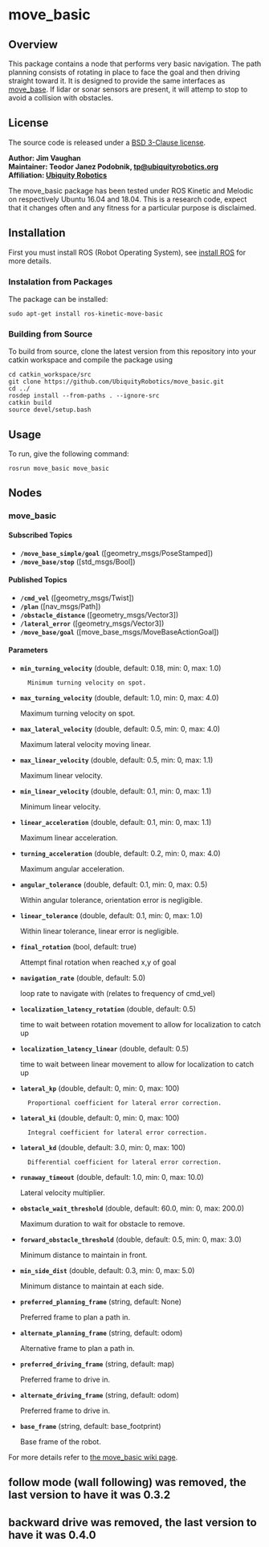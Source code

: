 
# move_basic

## Overview

This package contains a node that performs very basic navigation.
The path planning consists of rotating in place to face the goal and then
driving straight toward it.  It is designed to provide the same interfaces as
[move_base](http://wiki.ros.org/move_base). If lidar or sonar sensors are
present, it will attemp to stop to avoid a collision with obstacles.

## License

The source code is released under a [BSD 3-Clause license](LICENSE).

**Author: Jim Vaughan <br/>**
**Maintainer: Teodor Janez Podobnik, tp@ubiquityrobotics.org <br/>**
**Affiliation: [Ubiquity Robotics](www.ubiquityrobotics.org)**

The move_basic package has been tested under ROS Kinetic and Melodic on respectively Ubuntu 16.04 and 18.04. This is a research code, expect that it changes often and any fitness for a particular purpose is disclaimed.

## Installation

First you must install ROS (Robot Operating System),
see [install ROS](http://wiki.ros.org/ROS/Installation) for more details.

### Instalation from Packages

The package can be installed:

    sudo apt-get install ros-kinetic-move-basic

### Building from Source

To build from source, clone the latest version from this repository into your catkin workspace and compile the package using

    cd catkin_workspace/src
    git clone https://github.com/UbiquityRobotics/move_basic.git
    cd ../
    rosdep install --from-paths . --ignore-src
    catkin build
    source devel/setup.bash

## Usage

To run, give the following command:

    rosrun move_basic move_basic

## Nodes

### move_basic

#### Subscribed Topics

* **`/move_base_simple/goal`** ([geometry_msgs/PoseStamped])
* **`/move_base/stop`** ([std_msgs/Bool])

#### Published Topics

* **`/cmd_vel`** ([geometry_msgs/Twist])
* **`/plan`** ([nav_msgs/Path])
* **`/obstacle_distance`** ([geometry_msgs/Vector3])
* **`/lateral_error`** ([geometry_msgs/Vector3])
* **`/move_base/goal`** ([move_base_msgs/MoveBaseActionGoal])

#### Parameters

* **`min_turning_velocity`** (double, default: 0.18, min: 0, max: 1.0)

        Minimum turning velocity on spot.

* **`max_turning_velocity`** (double, default: 1.0, min: 0, max: 4.0)

	Maximum turning velocity on spot.

* **`max_lateral_velocity`** (double, default: 0.5, min: 0, max: 4.0)

	Maximum lateral velocity moving linear.

* **`max_linear_velocity`** (double, default: 0.5, min: 0, max: 1.1)

	Maximum linear velocity.

* **`min_linear_velocity`** (double, default: 0.1, min: 0, max: 1.1)

	Minimum linear velocity.

* **`linear_acceleration`** (double, default: 0.1, min: 0, max: 1.1)

	Maximum linear acceleration.

* **`turning_acceleration`** (double, default: 0.2, min: 0, max: 4.0)

	Maximum angular acceleration.

* **`angular_tolerance`** (double, default: 0.1, min: 0, max: 0.5)

	Within angular tolerance, orientation error is negligible.

* **`linear_tolerance`** (double, default: 0.1, min: 0, max: 1.0)

	Within linear tolerance, linear error is negligible.

* **`final_rotation`** (bool, default: true)

	Attempt final rotation when reached x,y of goal

* **`navigation_rate`** (double, default: 5.0)

	loop rate to navigate with (relates to frequency of cmd_vel)
	
* **`localization_latency_rotation`** (double, default: 0.5)

	time to wait between rotation movement to allow for localization to catch up

* **`localization_latency_linear`** (double, default: 0.5)

	time to wait between linear movement to allow for localization to catch up

* **`lateral_kp`** (double, default: 0, min: 0, max: 100)

        Proportional coefficient for lateral error correction.

* **`lateral_ki`** (double, default: 0, min: 0, max: 100)

        Integral coefficient for lateral error correction.

* **`lateral_kd`** (double, default: 3.0, min: 0, max: 100)

        Differential coefficient for lateral error correction.

* **`runaway_timeout`** (double, default: 1.0, min: 0, max: 10.0)

	Lateral velocity multiplier.

* **`obstacle_wait_threshold`** (double, default: 60.0, min: 0, max: 200.0)

	Maximum duration to wait for obstacle to remove.

* **`forward_obstacle_threshold`** (double, default: 0.5, min: 0, max: 3.0)

	Minimum distance to maintain in front.

* **`min_side_dist`** (double, default: 0.3, min: 0, max: 5.0)

	Minimum distance to maintain at each side.

* **`preferred_planning_frame`** (string, default: None)

	Preferred frame to plan a path in.

* **`alternate_planning_frame`** (string, default: odom)

	Alternative frame to plan a path in.

* **`preferred_driving_frame`** (string, default: map)

	Preferred frame to drive in.

* **`alternate_driving_frame`** (string, default: odom)

	Preferred frame to drive in.

* **`base_frame`** (string, default: base_footprint)

	Base frame of the robot.

For more details refer to [the move_basic wiki page](http://wiki.ros.org/move_basic).

## follow mode (wall following) was removed, the last version to have it was 0.3.2
## backward drive was removed, the last version to have it was 0.4.0
